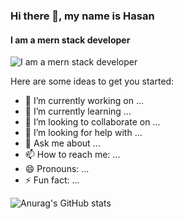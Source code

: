 ### Hi there 👋, my name is Hasan
#### I am a mern stack developer
![I am a mern stack developer](https://arturssmirnovs.github.io/github-profile-readme-generator/images/banner.png)

Here are some ideas to get you started:

- 🔭 I’m currently working on ...
- 🌱 I’m currently learning ...
- 👯 I’m looking to collaborate on ...
- 🤔 I’m looking for help with ...
- 💬 Ask me about ...
- 📫 How to reach me: ...
- 😄 Pronouns: ...
- ⚡ Fun fact: ...

![Anurag's GitHub stats](https://github-readme-stats.vercel.app/api?username=hasan-mia&show_icons=true&theme=radical)
